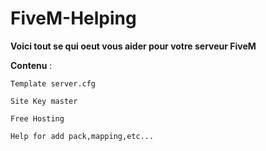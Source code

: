 # FiveM-Helping

**Voici tout se qui oeut vous aider pour votre serveur FiveM**

**__Contenu__** :

`Template server.cfg`

`Site Key master`

`Free Hosting`

`Help for add pack,mapping,etc...`

